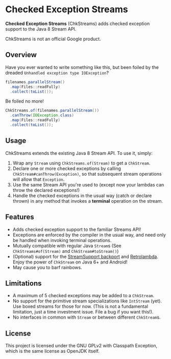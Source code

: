 # Checked Exception Streams

**Checked Exception Streams** (ChkStreams) adds checked exception support to the
Java 8 Stream API.

ChkStreams is not an official Google product.


## Overview

Have you ever wanted to write something like this, but been foiled by the
dreaded `Unhandled exception type IOException`?

```java
filenames.parallelStream()
  .map(Files::readFully)
  .collect(toList());
```

Be foiled no more!

```java
ChkStreams.of(filenames.parallelStream())
  .canThrow(IOException.class)
  .map(Files::readFully)
  .collect(toList());
```


## Usage

ChkStreams extends the existing Java 8 Stream API. To use it, simply:
1.  Wrap any `Stream` using `ChkStreams.of(Stream)` to get a `ChkStream`.
2.  Declare one or more checked exceptions by calling
    `ChkStream#canThrow(Exception)`, so that subsequent stream operations will
    allow that `Exception`.
3. Use the same Stream API you're used to (except now your lambdas can throw the
   declared exceptions!)
4. Handle the checked exceptions in the usual way (catch or declare thrown) in
   any method that invokes a **terminal** operation on the stream.


## Features

* Adds checked exception support to the familiar Streams API!
* Exceptions are enforced by the compiler in the usual way, and need only be
  handled when invoking terminal operations.
* Mutually compatible with regular Java `Stream`s (See `ChkStreams#of(Stream)`
  and `ChkStream#toStream()`)
* (Optional) support for the
  [StreamSupport backport](https://streamsupport.sourceforge.io/) and
  [Retrolambda](https://github.com/orfjackal/retrolambda). Enjoy the power of
  `ChkStream` on Java 6+ and Android!
* May cause you to barf rainbows.


## Limitations

* A maximum of 5 checked exceptions may be added to a `ChkStream`.
* No support for the primitive stream specializations like `IntStream` (yet).
  Use boxed streams for those for now. (This is not a fundamental limitation,
  just a time investment issue. File a bug if you want this!).
* No interfaces in common with `Stream` or between different `ChkStream`s.


## License

This project is licensed under the GNU GPLv2 with Classpath Exception, which is
the same license as OpenJDK itself.
